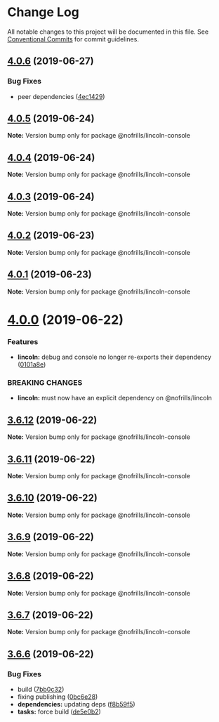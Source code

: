 # Change Log

All notable changes to this project will be documented in this file.
See [Conventional Commits](https://conventionalcommits.org) for commit guidelines.

## [4.0.6](https://github.com/nativecode-dev/nofrills-console/compare/@nofrills/lincoln-console@4.0.5...@nofrills/lincoln-console@4.0.6) (2019-06-27)


### Bug Fixes

* peer dependencies ([4ec1429](https://github.com/nativecode-dev/nofrills-console/commit/4ec1429))





## [4.0.5](https://github.com/nativecode-dev/nofrills-console/compare/@nofrills/lincoln-console@4.0.4...@nofrills/lincoln-console@4.0.5) (2019-06-24)

**Note:** Version bump only for package @nofrills/lincoln-console





## [4.0.4](https://github.com/nativecode-dev/nofrills-console/compare/@nofrills/lincoln-console@4.0.1...@nofrills/lincoln-console@4.0.4) (2019-06-24)

**Note:** Version bump only for package @nofrills/lincoln-console





## [4.0.3](https://github.com/nativecode-dev/nofrills-console/compare/@nofrills/lincoln-console@4.0.2...@nofrills/lincoln-console@4.0.3) (2019-06-24)

**Note:** Version bump only for package @nofrills/lincoln-console





## [4.0.2](https://github.com/nativecode-dev/nofrills-console/compare/@nofrills/lincoln-console@4.0.1...@nofrills/lincoln-console@4.0.2) (2019-06-23)

**Note:** Version bump only for package @nofrills/lincoln-console





## [4.0.1](https://github.com/nativecode-dev/nofrills-console/compare/@nofrills/lincoln-console@3.6.10...@nofrills/lincoln-console@4.0.1) (2019-06-23)

**Note:** Version bump only for package @nofrills/lincoln-console





# [4.0.0](https://github.com/nativecode-dev/nofrills-console/compare/@nofrills/lincoln-console@3.6.12...@nofrills/lincoln-console@4.0.0) (2019-06-22)


### Features

* **lincoln:** debug and console no longer re-exports their dependency ([0101a8e](https://github.com/nativecode-dev/nofrills-console/commit/0101a8e))


### BREAKING CHANGES

* **lincoln:** must now have an explicit dependency on @nofrills/lincoln





## [3.6.12](https://github.com/nativecode-dev/nofrills-console/compare/@nofrills/lincoln-console@3.6.11...@nofrills/lincoln-console@3.6.12) (2019-06-22)

**Note:** Version bump only for package @nofrills/lincoln-console





## [3.6.11](https://github.com/nativecode-dev/nofrills-console/compare/@nofrills/lincoln-console@3.6.10...@nofrills/lincoln-console@3.6.11) (2019-06-22)

**Note:** Version bump only for package @nofrills/lincoln-console





## [3.6.10](https://github.com/nativecode-dev/nofrills-console/compare/@nofrills/lincoln-console@3.6.7...@nofrills/lincoln-console@3.6.10) (2019-06-22)

**Note:** Version bump only for package @nofrills/lincoln-console





## [3.6.9](https://github.com/nativecode-dev/nofrills-console/compare/@nofrills/lincoln-console@3.6.8...@nofrills/lincoln-console@3.6.9) (2019-06-22)

**Note:** Version bump only for package @nofrills/lincoln-console





## [3.6.8](https://github.com/nativecode-dev/nofrills-console/compare/@nofrills/lincoln-console@3.6.7...@nofrills/lincoln-console@3.6.8) (2019-06-22)

**Note:** Version bump only for package @nofrills/lincoln-console





## [3.6.7](https://github.com/nativecode-dev/nofrills-console/compare/@nofrills/lincoln-console@3.6.6...@nofrills/lincoln-console@3.6.7) (2019-06-22)

**Note:** Version bump only for package @nofrills/lincoln-console





## [3.6.6](https://github.com/nativecode-dev/nofrills-console/compare/@nofrills/lincoln-console@3.6.5...@nofrills/lincoln-console@3.6.6) (2019-06-22)


### Bug Fixes

* build ([7bb0c32](https://github.com/nativecode-dev/nofrills-console/commit/7bb0c32))
* fixing publishing ([0bc6e28](https://github.com/nativecode-dev/nofrills-console/commit/0bc6e28))
* **dependencies:** updating deps ([f8b59f5](https://github.com/nativecode-dev/nofrills-console/commit/f8b59f5))
* **tasks:** force build ([de5e0b2](https://github.com/nativecode-dev/nofrills-console/commit/de5e0b2))
